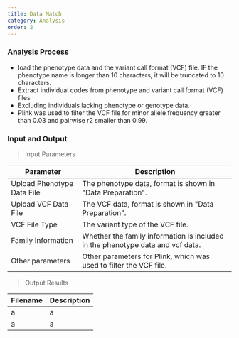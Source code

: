 ```yaml
---
title: Data Match
category: Analysis
order: 2
---
```


### Analysis Process
- load the phenotype data and the variant call format (VCF) file. IF the phenotype name is longer than 10 characters, it will be truncated to 10 characters.
- Extract individual codes from phenotype and variant call format (VCF) files
- Excluding individuals lacking phenotype or genotype data. 
- Plink was used to filter the VCF file for minor allele frequency greater than 0.03 and pairwise r2 smaller than 0.99.


### Input and Output
> Input Parameters

|Parameter|Description|
|--|--|
|Upload Phenotype Data File|The phenotype data, format is shown in "Data Preparation".|
|Upload VCF Data File|The VCF data, format is shown in "Data Preparation".|
|VCF File Type|The variant type of the VCF file.|
|Family Information|Whether the family information is included in the phenotype data and vcf data.|
|Other parameters|Other parameters for Plink, which was used to filter the VCF file.|

> Output Results

|Filename|Description|
|--|--|
|a|a|
|a|a|





